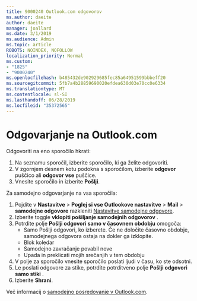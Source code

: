 ```yaml
---
title: 9000240 Outlook.com odgovorov
ms.author: daeite
author: daeite
manager: joallard
ms.date: 3/1/2019
ms.audience: Admin
ms.topic: article
ROBOTS: NOINDEX, NOFOLLOW
localization_priority: Normal
ms.custom:
- "1825"
- "9000240"
ms.openlocfilehash: b485432de902929685fec85a64951599bbbeff20
ms.sourcegitcommit: 5fb7a4b28859690020efdea630d03e70cc0e6334
ms.translationtype: MT
ms.contentlocale: sl-SI
ms.lasthandoff: 06/28/2019
ms.locfileid: "35372565"
---
```

# <a name="replying-in-outlookcom"></a>Odgovarjanje na Outlook.com

Odgovoriti na eno sporočilo hkrati:

1. Na seznamu sporočil, izberite sporočilo, ki ga želite odgovoriti.
2. V zgornjem desnem kotu podokna s sporočilom, izberite **odgovor** puščico ali **odgovor vse** puščice.
3. Vnesite sporočilo in izberite **Pošlji**.

Za samodejno odgovarjanje na vsa sporočila:

1. Pojdite v **Nastavitve** > **Poglej si vse Outlookove nastavitve** > **Mail** > **samodejne odgovore** razkleniti [Nastavitve samodejne odgovore](https://outlook.live.com/mail/options/mail/automaticReplies).
2. Izberite toggle **vklopiti pošiljanje samodejnih odgovorov** .
3. Potrdite polje **Pošlji odgovori samo v časovnem obdobju** omogoča:
    - Samo Pošlji odgovori, ko izberete. Če ne določite časovno obdobje, samodejnega odgovora ostaja na dokler ga izklopite.
    - Blok koledar
    - Samodejno zavračanje povabil nove
    - Upada in preklicati mojih srečanjih v tem obdobju
4. V polje za sporočilo vnesite sporočilo poslati ljudi v času, ko ste odsotni.
5. Le poslati odgovore za stike, potrdite potrditveno polje **Pošlji odgovori samo stiki** .
6. Izberite **Shrani**.

Več informacij o [samodejno posredovanje v Outlook.com](https://support.office.com/article/14614626-9855-48dc-a986-dec81d07b1a0).